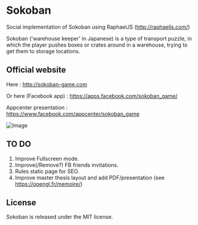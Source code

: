 Sokoban
=======

Social implementation of Sokoban using RaphaelJS (http://raphaeljs.com/)

Sokoban ('warehouse keeper' in Japanese) is a type of transport puzzle, in which the player pushes boxes or crates around in a warehouse, trying to get them to storage locations.

Official website
-----

Here : http://sokoban-game.com

Or here (Facebook app) : https://apps.facebook.com/sokoban_game/

Appcenter presentation : https://www.facebook.com/appcenter/sokoban_game

![Image](https://github.com/MichaelHoste/sokoban/raw/master/public/images/sokoban.png)

TO DO
-----

 1. Improve Fullscreen mode.
 2. Improve(/Remove?) FB friends invitations.
 3. Rules static page for SEO.
 4. Improve master thesis layout and add PDF/presentation (see https://opengl.fr/memoire/)

License
-----

Sokoban is released under the MIT license.
